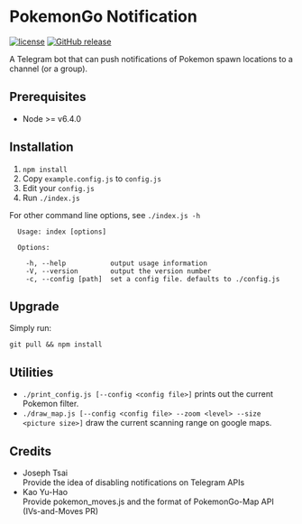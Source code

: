 PokemonGo Notification
======================
[![license](https://img.shields.io/github/license/dimotsai/pokemongo-notification.svg)](https://github.com/dimotsai/pokemongo-notification/blob/master/LICENSE) [![GitHub release](https://img.shields.io/github/release/dimotsai/pokemongo-notification.svg)](https://github.com/dimotsai/pokemongo-notification/releases/latest)


A Telegram bot that can push notifications of Pokemon spawn locations to a channel (or a group).

Prerequisites
------------
- Node >= v6.4.0

Installation
-----

1. `npm install`
2. Copy `example.config.js` to `config.js`
3. Edit your `config.js`
4. Run `./index.js`

For other command line options, see `./index.js -h`
```
  Usage: index [options]

  Options:

    -h, --help           output usage information
    -V, --version        output the version number
    -c, --config [path]  set a config file. defaults to ./config.js
```

Upgrade
-------
Simply run:
```
git pull && npm install
```

Utilities
---------
- `./print_config.js [--config <config file>]` prints out the current Pokemon filter.
- `./draw_map.js [--config <config file> --zoom <level> --size <picture size>]` draw the current scanning range on google maps.

Credits
-------
* Joseph Tsai<br/>
  Provide the idea of disabling notifications on Telegram APIs
* Kao Yu-Hao<br/>
  Provide pokemon_moves.js and the format of PokemonGo-Map API (IVs-and-Moves PR)
